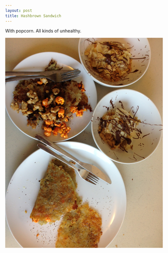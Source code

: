 ```yaml
---
layout: post
title: Hashbrown Sandwich
---
```


With popcorn. All kinds of unhealthy.

<img class="food-photo" src="/themenu/images/food/2014-11-06.jpg">
